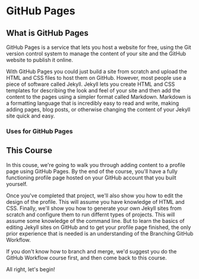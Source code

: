 # GitHub Pages

## What is GitHub Pages

GitHub Pages is a service that lets you host a website for free, using the Git version control system to manage the content of your site and the GitHub website to publish it online.

With GitHub Pages you could just build a site from scratch and upload the HTML and CSS files to host them on GitHub. However, most people use a piece of software called Jekyll. Jekyll lets you create HTML and CSS templates for describing the look and feel of your site and then add the content to the pages using a simpler format called Markdown. Markdown is a formatting language that is incredibly easy to read and write, making adding pages, blog posts, or otherwise changing the content of your Jekyll site quick and easy.

### Uses for GitHub Pages
<div class='container' data-video-url='https://youtu.be/O424gUiASPY'></div>

## This Course

In this couse, we're going to walk you through adding content to a profile page using GitHub Pages. By the end of the course, you'll have a fully functioning profile page hosted on your GitHub account that you built yourself.

Once you've completed that project, we'll also show you how to edit the design of the profile. This will assume you have knowledge of HTML and CSS. Finally, we'll show you how to generate your own Jekyll sites from scratch and configure them to run differnt types of projects. This will assume some knowledge of the command line. But to learn the basics of editing Jekyll sites on GitHub and to get your profile page finished, the only prior experience that is needed is an understanding of the Branching GitHub Workflow. 

If you don't know how to branch and merge, we'd suggest you do the GitHub Workflow course first, and then come back to this course.

All right, let's begin!